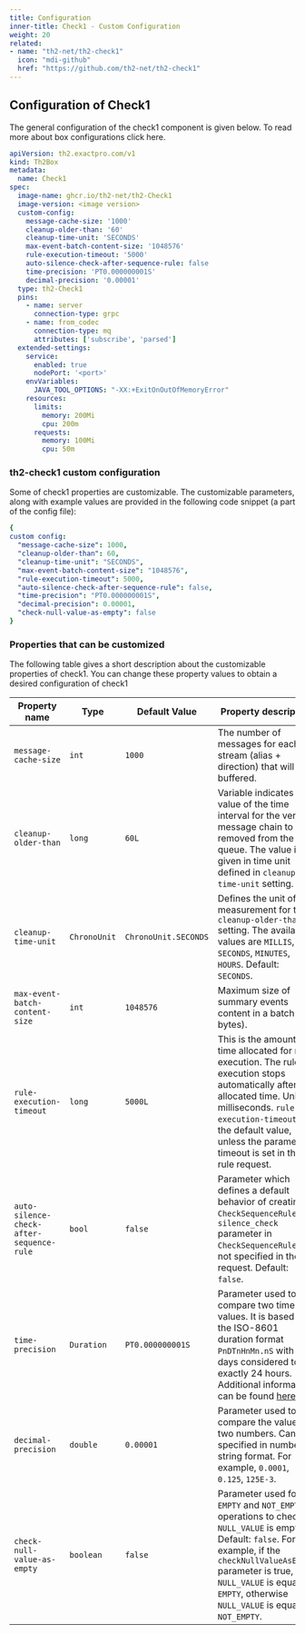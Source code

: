 ```yaml
---
title: Configuration
inner-title: Check1 - Custom Configuration
weight: 20
related:
- name: "th2-net/th2-check1"
  icon: "mdi-github"
  href: "https://github.com/th2-net/th2-check1"
---
```


## Configuration of Check1
The general configuration of the check1 component is given below. To read more about box configurations click here.

```yaml [check1.yml]
apiVersion: th2.exactpro.com/v1
kind: Th2Box
metadata:
  name: Check1
spec:
  image-name: ghcr.io/th2-net/th2-Check1
  image-version: <image version>
  custom-config:
    message-cache-size: '1000'
    cleanup-older-than: '60'
    cleanup-time-unit: 'SECONDS'
    max-event-batch-content-size: '1048576'
    rule-execution-timeout: '5000'
    auto-silence-check-after-sequence-rule: false
    time-precision: 'PT0.000000001S'
    decimal-precision: '0.00001'
  type: th2-Check1
  pins:
    - name: server
      connection-type: grpc
    - name: from_codec
      connection-type: mq
      attributes: ['subscribe', 'parsed']
  extended-settings:
    service:
      enabled: true
      nodePort: '<port>'
    envVariables:
      JAVA_TOOL_OPTIONS: "-XX:+ExitOnOutOfMemoryError"
    resources:
      limits:
        memory: 200Mi
        cpu: 200m
      requests:
        memory: 100Mi
        cpu: 50m
```

### th2-check1 custom configuration
Some of check1 properties are customizable. The customizable parameters, along with example values are provided in the following code snippet (a part of the config file):
```yaml
{
custom config:
  "message-cache-size": 1000,
  "cleanup-older-than": 60,
  "cleanup-time-unit": "SECONDS",
  "max-event-batch-content-size": "1048576",
  "rule-execution-timeout": 5000,
  "auto-silence-check-after-sequence-rule": false,
  "time-precision": "PT0.000000001S",
  "decimal-precision": 0.00001,
  "check-null-value-as-empty": false
}   
```
### Properties that can be customized
The following table gives a short description about the customizable properties of check1. You can change these property values to obtain a desired configuration of check1

|Property name|Type|Default Value|Property description|
|---|---|---|---|
|`message-cache-size`|`int`|`1000`|The number of messages for each stream (alias + direction) that will be buffered.|
|`cleanup-older-than`|`long`|`60L`|Variable indicates the value of the time interval for the verified message chain to be removed from the queue. The value is given in time unit defined in `cleanup-time-unit` setting.|
|`cleanup-time-unit`|`ChronoUnit`|`ChronoUnit.SECONDS`|Defines the unit of measurement for the `cleanup-older-than` setting. The available values are `MILLIS`, `SECONDS`, `MINUTES`, `HOURS`. Default: `SECONDS`.|
|`max-event-batch-content-size`|`int`|`1048576`|Maximum size of summary events content in a batch (in bytes).|  
|`rule-execution-timeout`|`long`|`5000L`|This is the amount of time allocated for rule execution. The rule execution stops automatically after the allocated time. Unit is milliseconds. `rule-execution-timeout`  is the default value, unless the parameter timeout is set in the rule request.|
|`auto-silence-check-after-sequence-rule`|`bool`|`false`|Parameter which defines a default behavior of creating `CheckSequenceRule`, if `silence_check` parameter in `CheckSequenceRule` is not specified in the request. Default: `false`.|
|`time-precision`|`Duration`|`PT0.000000001S`|Parameter used to compare two time values. It is based on the ISO-8601 duration format `PnDTnHnMn.nS` with days considered to be exactly 24 hours. Additional information can be found [here](https://docs.oracle.com/en/java/javase/11/docs/api/java.base/java/time/Duration.html#parse(java.lang.CharSequence)).|
|`decimal-precision`|`double`|`0.00001`|Parameter used to compare the value of two numbers. Can be specified in number or string format. For example, `0.0001`, `0.125`, `125E-3`.|
|`check-null-value-as-empty`|`boolean`|`false`|Parameter used for `EMPTY` and `NOT_EMPTY` operations to check if `NULL_VALUE` is empty. Default: `false`. For example, if the `checkNullValueAsEmpty` parameter is true, then `NULL_VALUE` is equal to `EMPTY`, otherwise `NULL_VALUE` is equal to `NOT_EMPTY`.|




